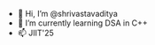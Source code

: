 - 👋 Hi, I’m @shrivastavaditya
- 🌱 I’m currently learning DSA in C++
- 📫 JIIT'25

<!---
shrivastavaditya/shrivastavaditya is a ✨ special ✨ repository because its `README.md` (this file) appears on your GitHub profile.
You can click the Preview link to take a look at your changes.
--->
